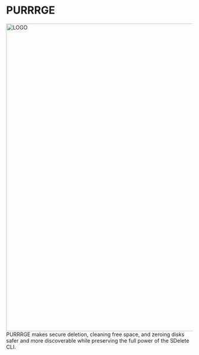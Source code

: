 # PURRRGE
<img width="1067" height="832" alt="LOGO" src="https://github.com/user-attachments/assets/0ebaeee6-71d0-4f8c-bc7e-cd561965690d" />
PURRRGE makes secure deletion, cleaning free space, and zeroing disks safer and more discoverable while preserving the full power of the SDelete CLI.
